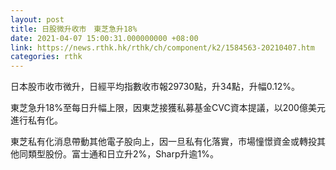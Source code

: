 ```yaml
---
layout: post
title: 日股微升收市　東芝急升18%
date: 2021-04-07 15:00:31.000000000 +08:00
link: https://news.rthk.hk/rthk/ch/component/k2/1584563-20210407.htm
categories: rthk
---
```


日本股市收市微升，日經平均指數收市報29730點，升34點，升幅0.12%。

東芝急升18%至每日升幅上限，因東芝接獲私募基金CVC資本提議，以200億美元進行私有化。

東芝私有化消息帶動其他電子股向上，因一旦私有化落實，市場憧憬資金或轉投其他同類型股份。富士通和日立升2%，Sharp升逾1%。
